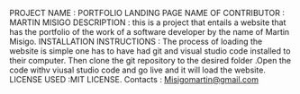 PROJECT NAME : PORTFOLIO LANDING PAGE 
NAME OF CONTRIBUTOR : MARTIN MISIGO 
DESCRIPTION : this is a project that entails a website that has the portfolio of the work of a software developer by the name of Martin Misigo. 
INSTALLATION INSTRUCTIONS : The process of loading the website is simple one has to have had git and visual studio code installed to their computer. Then clone the git repository to the desired folder .Open the code withv viusal studio code and go live and it will load the website. 
LICENSE USED :MIT LICENSE. 
Contacts : Misigomartin@gmail.com
